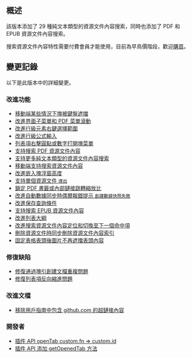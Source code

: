 ## 概述

該版本添加了 29 種純文本類型的資源文件內容搜索，同時也添加了 PDF 和 EPUB 資源文件內容搜索。

搜索資源文件內容特性需要付費會員才能使用，目前為早鳥價階段，歡迎[購買](https://b3log.org/siyuan/pricing.html)。

## 變更記錄

以下是此版本中的詳細變更。

### 改進功能

* [移動端某些情況下塊被鍵盤遮擋](https://github.com/siyuan-note/siyuan/issues/8950)
* [改進界面子菜單和 PDF 菜單滾動](https://github.com/siyuan-note/siyuan/issues/8958)
* [改進行級元素右鍵選擇範圍](https://github.com/siyuan-note/siyuan/issues/8960)
* [改進行級公式輸入](https://github.com/siyuan-note/siyuan/issues/8972)
* [列表項右擊圓點或數字打開塊菜單](https://github.com/siyuan-note/siyuan/issues/8983)
* [支持搜索 PDF 資源文件內容](https://github.com/siyuan-note/siyuan/pull/8985)
* [支持更多純文本類型的資源文件內容搜索](https://github.com/siyuan-note/siyuan/issues/8987)
* [移動端支持搜索資源文件內容](https://github.com/siyuan-note/siyuan/issues/8991)
* [改進嵌入塊浮窗高度](https://github.com/siyuan-note/siyuan/issues/8992)
* [支持單個資源文件 `導出`](https://github.com/siyuan-note/siyuan/issues/8993)
* [鎖定 PDF 書籤或內部鏈接跳轉縮放比](https://github.com/siyuan-note/siyuan/issues/8997)
* [改進自動數據同步時偶爾報錯提示 `創建數據快照失敗`](https://github.com/siyuan-note/siyuan/issues/8998)
* [改進保存查詢條件](https://github.com/siyuan-note/siyuan/issues/8999)
* [支持搜索 EPUB 資源文件內容](https://github.com/siyuan-note/siyuan/issues/9000)
* [改進列表大綱](https://github.com/siyuan-note/siyuan/issues/9004)
* [改進搜索資源文件內容定位和切換至下一個命中項](https://github.com/siyuan-note/siyuan/issues/9009)
* [刪除資源文件時同步刪除資源文件內容索引](https://github.com/siyuan-note/siyuan/issues/9010)
* [固定表格表頭後圖片不再遮擋表頭內容](https://github.com/siyuan-note/siyuan/issues/9016)

### 修復缺陷

* [修復通過塊引創建文檔重複問題](https://github.com/siyuan-note/siyuan/issues/8981)
* [修復列表項反向縮進問題](https://github.com/siyuan-note/siyuan/issues/8994)

### 改進文檔

* [移除用戶指南中包含 github.com 的超鏈接內容](https://github.com/siyuan-note/siyuan/issues/9011)

### 開發者

* [插件 API openTab custom.fn => custom.id](https://github.com/siyuan-note/siyuan/issues/8944)
* [插件 API 添加 getOpenedTab 方法](https://github.com/siyuan-note/siyuan/issues/9002)
